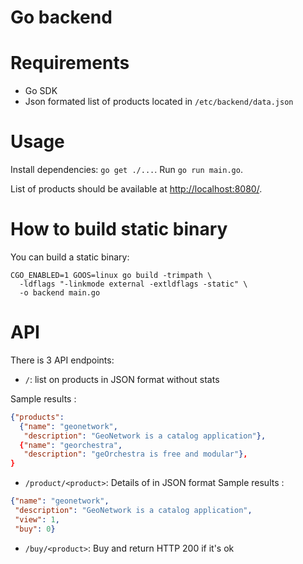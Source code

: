 # Go backend

# Requirements

* Go SDK
* Json formated list of products located in `/etc/backend/data.json`

# Usage

Install dependencies: `go get ./...`.
Run `go run main.go`.

List of products should be available at [http://localhost:8080/](http://localhost:8080/).

# How to build static binary

You can build a static binary:

```
CGO_ENABLED=1 GOOS=linux go build -trimpath \
  -ldflags "-linkmode external -extldflags -static" \
  -o backend main.go
```


# API

There is 3 API endpoints:

* `/`: list on products in JSON format without stats

Sample results :
```json
{"products":
  {"name": "geonetwork",
   "description": "GeoNetwork is a catalog application"},
  {"name": "georchestra",
   "description": "geOrchestra is free and modular"},
}
```
* `/product/<product>`: Details of <product> in JSON format
Sample results :
```json
{"name": "geonetwork",
 "description": "GeoNetwork is a catalog application",
 "view": 1,
 "buy": 0}
```
* `/buy/<product>`: Buy <product> and return HTTP 200 if it's ok

